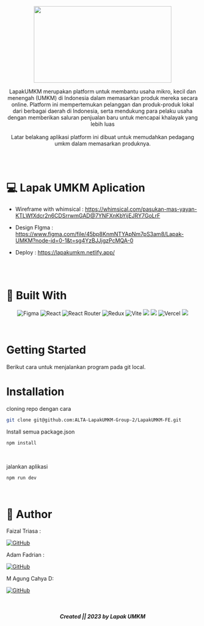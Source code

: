 <p align="center">
  <img width="360" height="200" src="https://user-images.githubusercontent.com/96028679/229820089-b660b411-ac45-47d0-a63f-1926e10f5771.png">
</p>

<p align="center">
 <span font="bold" color="#31CFB9" >LapakUMKM</span> merupakan platform untuk membantu usaha mikro, kecil dan menengah (UMKM) di Indonesia dalam <span color="#31CFB9"> memasarkan produk mereka secara online</span>. Platform ini mempertemukan pelanggan dan produk-produk lokal dari berbagai daerah di Indonesia, serta mendukung para pelaku usaha dengan memberikan saluran penjualan baru untuk mencapai khalayak yang lebih luas

<br />
<br />
<span font="bold"> Latar belakang aplikasi platform ini dibuat untuk memudahkan pedagang umkm dalam memasarkan produknya. </span>
</p>

<br />
<br />

# :computer: Lapak UMKM Aplication

- Wireframe with whimsical : <a>https://whimsical.com/pasukan-mas-yayan-KTLWfXdcr2n6CDSrrwmGAD@7YNFXnKbYijEJRY7GoLrF</a>

- Design FIgma : <a>https://www.figma.com/file/45bp8KnmNTYApNm7pS3am8/Lapak-UMKM?node-id=0-1&t=sg4YzBJJjgzPcMQA-0</a>

- Deploy : <a>https://lapakumkm.netlify.app/</a>

  <br />
  <br />

# :hammer: Built With

<div align="center">

![Figma](https://img.shields.io/badge/figma-%23F24E1E.svg?style=for-the-badge&logo=figma&logoColor=pink)
![React](https://img.shields.io/badge/react-%2320232a.svg?style=for-the-badge&logo=react&logoColor=white)
![React Router](https://img.shields.io/badge/React_Router-CA4245?style=for-the-badge&logo=react-router&logoColor=white)
![Redux](https://img.shields.io/badge/redux-%23593d88.svg?style=for-the-badge&logo=redux&logoColor=white)
![Vite](https://img.shields.io/badge/vite-%23646CFF.svg?style=for-the-badge&logo=vite&logoColor=white)
<img src="https://img.shields.io/badge/Tailwind_CSS-38B2AC?style=for-the-badge&logo=tailwind-css&logoColor=white" />
<img src="https://img.shields.io/badge/DaisyUi-FFFF00?style=for-the-badge&logo=daisyui&logoColor=white" />
![Vercel](https://img.shields.io/badge/Vercel-000000?style=for-the-badge&logo=vercel&logoColor=white)
<img src="https://img.shields.io/badge/Sweet Alert-7D4698?style=for-the-badge&logo=Sweet-Alert&logoColor=white" />

</div>

</br >

# Getting Started

Berikut cara untuk menjalankan program pada git local.

# Installation

cloning repo dengan cara

```sh
git clone git@github.com:ALTA-LapakUMKM-Group-2/LapakUMKM-FE.git
```

Install semua package.json

```sh
npm install 
```

  <br />

jalankan aplikasi

```sh
npm run dev
```

  <br />

# 🤖 Author

Faizal Triasa :

[![GitHub](https://img.shields.io/badge/-Faizal-black?style=for-the-badge&logo=github&logoColor=white)](https://github.com/paisalll)

Adam Fadrian :

[![GitHub](https://img.shields.io/badge/-Adam-black?style=for-the-badge&logo=github&logoColor=white)](https://github.com/adamfadrian)

M Agung Cahya D:

[![GitHub](https://img.shields.io/badge/-Agung-black?style=for-the-badge&logo=github&logoColor=white)](https://github.com/agungcahya122)

  <br />
  
<h5>
<p align="center"> Created || 2023 by Lapak UMKM </p>
</h5>
